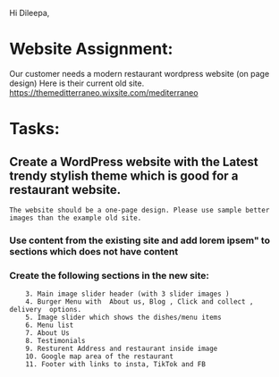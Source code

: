 Hi Dileepa,

# Website Assignment:

Our customer needs a modern restaurant wordpress website (on page design)
Here is their current old site.
https://themeditterraneo.wixsite.com/mediterraneo

# Tasks:

## Create a WordPress website with the Latest trendy stylish theme which is good for a restaurant website.

    The website should be a one-page design. Please use sample better images than the example old site.

### Use content from the existing site and add lorem ipsem" to sections which does not have content

### Create the following sections in the new site:

        3. Main image slider header (with 3 slider images )
        4. Burger Menu with  About us, Blog , Click and collect ,   delivery  options.
        5. Image slider which shows the dishes/menu items
        6. Menu list
        7. About Us
        8. Testimonials
        9. Resturent Address and restaurant inside image
        10. Google map area of the restaurant
        11. Footer with links to insta, TikTok and FB
